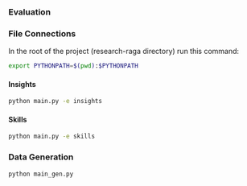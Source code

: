 
### Evaluation

### File Connections
In the root of the project (research-raga directory) run this command:
```bash
export PYTHONPATH=$(pwd):$PYTHONPATH
```

#### Insights
```bash
python main.py -e insights
```

#### Skills
```bash
python main.py -e skills
```


### Data Generation
```bash
python main_gen.py
```
